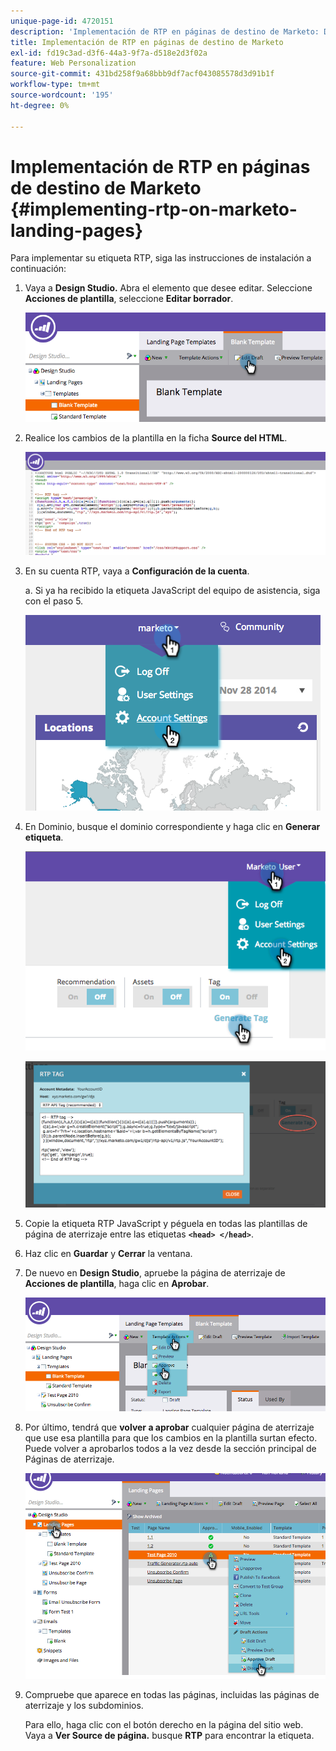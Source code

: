 ```yaml
---
unique-page-id: 4720151
description: 'Implementación de RTP en páginas de destino de Marketo: Documentos de Marketo: documentación del producto'
title: Implementación de RTP en páginas de destino de Marketo
exl-id: fd19c3ad-d3f6-44a3-9f7a-d518e2d3f02a
feature: Web Personalization
source-git-commit: 431bd258f9a68bbb9df7acf043085578d3d91b1f
workflow-type: tm+mt
source-wordcount: '195'
ht-degree: 0%

---
```


# Implementación de RTP en páginas de destino de Marketo {#implementing-rtp-on-marketo-landing-pages}

Para implementar su etiqueta RTP, siga las instrucciones de instalación a continuación:

1. Vaya a **Design Studio.** Abra el elemento que desee editar. Seleccione **Acciones de plantilla**, seleccione **Editar borrador**.

   ![](assets/image2015-4-26-18-3a27-3a4.png)

1. Realice los cambios de la plantilla en la ficha **Source del HTML**.

   ![](assets/image2015-4-26-18-3a28-3a17.png)

1. En su cuenta RTP, vaya a **Configuración de la cuenta**.

   a. Si ya ha recibido la etiqueta JavaScript del equipo de asistencia, siga con el paso 5.

   ![](assets/image2014-11-30-15-3a19-3a21-2.png)

1. En Dominio, busque el dominio correspondiente y haga clic en **Generar etiqueta**.

   ![](assets/image2015-4-26-18-3a27-3a35.png)

   ![](assets/image2014-11-30-15-3a20-3a17-2.png)

1. Copie la etiqueta RTP JavaScript y péguela en todas las plantillas de página de aterrizaje entre las etiquetas **`<head> </head>`**.

1. Haz clic en **Guardar** y **Cerrar** la ventana.

1. De nuevo en **Design Studio**, apruebe la página de aterrizaje de **Acciones de plantilla**, haga clic en **Aprobar**.

   ![](assets/image2015-4-26-18-3a28-3a30.png)

1. Por último, tendrá que **volver a aprobar** cualquier página de aterrizaje que use esa plantilla para que los cambios en la plantilla surtan efecto. Puede volver a aprobarlos todos a la vez desde la sección principal de Páginas de aterrizaje.

   ![](assets/image2015-4-26-18-3a28-3a49.png)

1. Compruebe que aparece en todas las páginas, incluidas las páginas de aterrizaje y los subdominios.

   Para ello, haga clic con el botón derecho en la página del sitio web. Vaya a **Ver Source de página.** busque **RTP** para encontrar la etiqueta.
